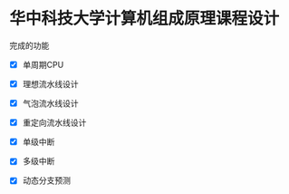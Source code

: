 # 华中科技大学计算机组成原理课程设计
 完成的功能
 - [x] 单周期CPU
 - [x] 理想流水线设计
 - [x] 气泡流水线设计
 - [x] 重定向流水线设计
 - [x] 单级中断
 - [x] 多级中断
 - [x] 动态分支预测
 
